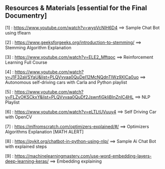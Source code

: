 ## Resources & Materials [essential for the Final Documentry]
[1] : https://www.youtube.com/watch?v=wypVcNIH6D4 ==> Sample Chat Bot using tflearn

[2] : https://www.geeksforgeeks.org/introduction-to-stemming/ ==> Stemming Algorithm Explanation

[3] : https://www.youtube.com/watch?v=ELE2_Mftqoc ==> Reinforcement Learning Full Course

[4] : https://www.youtube.com/watch?v=J1F32aVSYaU&list=PLQVvvaa0QuDeI12McNQdnTlWz9XlCa0uo ==> Autonomous self-driving cars with Carla and Python playlist

[5] : https://www.youtube.com/watch?v=FLZvOKSCkxY&list=PLQVvvaa0QuDf2JswnfiGkliBInZnIC4HL ==> NLP Playlist

[6] : https://www.youtube.com/watch?v=eLTLtUVuuy4 ==> Self Driving Car with OpenCV

[7] : https://mlfromscratch.com/optimizers-explained/#/ ==> Optimizers Algorithms Explanation [MATH ALERT]

[8] : https://pykit.org/chatbot-in-python-using-nlp/ ==> Sample Ai Chat Bot with explained steps

[9] : https://machinelearningmastery.com/use-word-embedding-layers-deep-learning-keras/ ==> Embedding explaining
